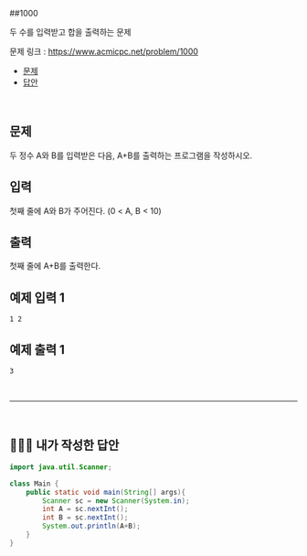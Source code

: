 ##1000

두 수를 입력받고 합을 출력하는 문제

문제 링크 : https://www.acmicpc.net/problem/1000

- [문제](#quiz)
- [답안](#answer)

<br>

## <a name="quiz"></a>문제

두 정수 A와 B를 입력받은 다음, A+B를 출력하는 프로그램을 작성하시오.

## 입력

첫째 줄에 A와 B가 주어진다. (0 < A, B < 10)

## 출력

첫째 줄에 A+B를 출력한다.

## 예제 입력 1

```
1 2
```

## 예제 출력 1

```
3
```

<br>

------

<br>

## <a name="answer"></a>🙆🏻‍♂️ 내가 작성한 답안

```java
import java.util.Scanner;

class Main {
    public static void main(String[] args){
        Scanner sc = new Scanner(System.in);
        int A = sc.nextInt();
        int B = sc.nextInt();
        System.out.println(A+B);
    }
}
```

<br>

<br>

